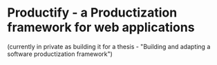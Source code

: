 # Productify - a Productization framework for web applications

(currently in private as building it for a thesis - "Building and adapting a software productization framework")
